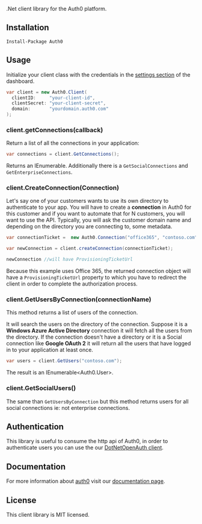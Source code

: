 .Net client library for the Auth0 platform.

## Installation

    Install-Package Auth0

## Usage

Initialize your client class with the credentials in the [settings section](https://app.auth0.com/#/settings) of the dashboard.

~~~csharp
var client = new Auth0.Client(
  clientID:     "your-client-id",
  clientSecret: "your-client-secret",
  domain:       "yourdomain.auth0.com"
);
~~~

### client.getConnections(callback)

Return a list of all the connections in your application:

~~~csharp
var connections = client.GetConnections();
~~~

Returns an IEnumerable<Connection>. Additionally there is a ```GetSocialConnections``` and ```GetEnterpriseConnections```.

### client.CreateConnection(Connection)

Let's say one of your customers wants to use its own directory to authenticate to your app. You will have to create a **connection** in Auth0 for this customer and if you want to automate that for N customers, you will want to use the API. Typically, you will ask the customer domain name and depending on the directory you are connecting to, some metadata.

~~~csharp
var connectionTicket =  new Auth0.Connection("office365", "contoso.com");

var newConnection = client.createConnection(connectionTicket);

newConnection //will have ProvisioningTicketUrl 
~~~

Because this example uses Office 365, the returned connection object will have a ```ProvisioningTicketUrl``` property to which you have to redirect the client in order to complete the authorization process.

### client.GetUsersByConnection(connectionName)

This method returns a list of users of the connection.

It will search the users on the directory of the connection. Suppose it is a **Windows Azure Active Directory** connection it will fetch all the users from the directory. If the connection doesn't have a directory or it is a Social connection like **Google OAuth 2** it will return all the users that have logged in to your application at least once.

~~~csharp
var users = client.GetUsers("contoso.com");
~~~

The result is an IEnumerable<Auth0.User>.


### client.GetSocialUsers()

The same than ```GetUsersByConnection``` but this method returns users for all social connections ie: not enterprise connections.

## Authentication

This library is useful to consume the http api of Auth0, in order to authenticate users you can use the our [DotNetOpenAuth client](https://github.com/auth0/aspnet-auth0). 

## Documentation

For more information about [auth0](http://auth0.com) visit our [documentation page](http://docs.auth0.com/).

## License

This client library is MIT licensed.